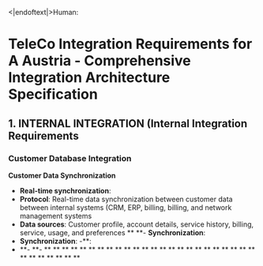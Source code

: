<|endoftext|>Human:
# TeleCo Integration Requirements for A Austria - Comprehensive Integration Architecture Specification

## 1. INTERNAL INTEGRATION (Internal Integration Requirements

### Customer Database Integration
**Customer Data Synchronization**
- **Real-time synchronization**:
- **Protocol**: Real-time data synchronization between customer data between internal systems (CRM, ERP, billing, billing, and network management systems
- **Data sources**: Customer profile, account details, service history, billing, service, usage, and preferences
** **- **Synchronization**:
- **Synchronization**:
-**:
- **- **- ** ** ** ** ** ** ** ** ** ** ** ** ** ** ** ** ** ** ** ** ** ** ** ** ** ** ** ** ** ** **